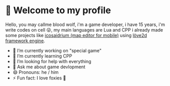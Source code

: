 # 👋 Welcome to my profile
 Hello, you may callme blood wolf, i'm a game developer, i have
15 years, i'm write codes on cell 😜, my main languages are Lua and
CPP i already made some projects like [icosaidrium (map editor for mobile)](./)
using [löve2d framework engine](./).
- 🔭 I’m currently working on "special game"
- 🌱 I’m currently learning CPP
- 🤔 I’m looking for help with everything
- 💬 Ask me about game devlopment
- 😄 Pronouns: he / him
- ⚡ Fun fact: I love foxies 🦊
